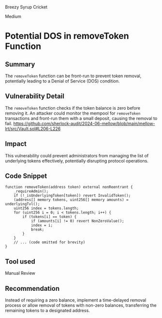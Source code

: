 Breezy Syrup Cricket

Medium

# Potential DOS in removeToken Function

## Summary
The `removeToken` function can be front-run to prevent token removal, potentially leading to a Denial of Service (DOS) condition.


## Vulnerability Detail
The `removeToken` function checks if the token balance is zero before removing it. An attacker could monitor the mempool for `removeToken` transactions and front-run them with a small deposit, causing the removal to fail.
https://github.com/sherlock-audit/2024-06-mellow/blob/main/mellow-lrt/src/Vault.sol#L206-L226


## Impact
This vulnerability could prevent administrators from managing the list of underlying tokens effectively, potentially disrupting protocol operations.


## Code Snippet
```solidity
function removeToken(address token) external nonReentrant {
    _requireAdmin();
    if (!_isUnderlyingToken[token]) revert InvalidToken();
    (address[] memory tokens, uint256[] memory amounts) = underlyingTvl();
    uint256 index = tokens.length;
    for (uint256 i = 0; i < tokens.length; i++) {
        if (tokens[i] == token) {
            if (amounts[i] != 0) revert NonZeroValue();
            index = i;
            break;
        }
    }
    // ... (code omitted for brevity)
}
```

## Tool used

Manual Review

## Recommendation
Instead of requiring a zero balance, implement a time-delayed removal process or allow removal of tokens with non-zero balances, transferring the remaining tokens to a designated address.
